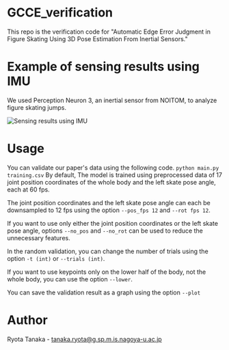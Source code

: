 # GCCE_verification
This repo is the verification code for "Automatic Edge Error Judgment in Figure Skating Using 3D Pose Estimation From Inertial Sensors."

# Example of sensing results using IMU
We used Perception Neuron 3, an inertial sensor from NOITOM, to analyze figure skating jumps.

![Sensing results using IMU](https://github.com/ryota-takedalab/GCCE_verification/assets/102862947/32e15852-7197-4cc5-ad77-ad97d554a7d0)

# Usage
You can validate our paper's data using the following code.
`python main.py training.csv`
By default, The model is trained using preprocessed data of 17 joint position coordinates of the whole body and the left skate pose angle, each at 60 fps.

The joint position coordinates and the left skate pose angle can each be downsampled to 12 fps using the option `--pos_fps 12` and `--rot fps 12`.

If you want to use only either the joint position coordinates or the left skate pose angle, options `--no_pos` and `--no_rot` can be used to reduce the unnecessary features.

In the random validation, you can change the number of trials using the option `-t (int)` or `--trials (int)`.

If you want to use keypoints only on the lower half of the body, not the whole body, you can use the option `--lower`.

You can save the validation result as a graph using the option `--plot`

# Author

Ryota Tanaka - tanaka.ryota@g.sp.m.is.nagoya-u.ac.jp
